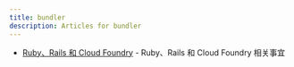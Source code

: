 ```yaml
---
title: bundler
description: Articles for bundler
---
```


* [Ruby、Rails 和 Cloud Foundry](/frameworks/ruby/ruby-cf.html) - Ruby、Rails 和 Cloud Foundry 相关事宜
